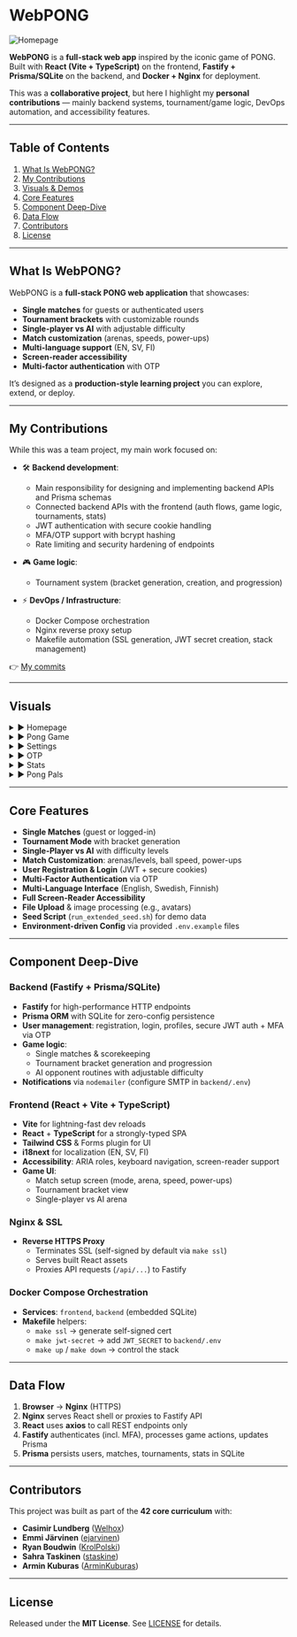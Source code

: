 # WebPONG  

![Homepage](https://github.com/user-attachments/assets/7c0e21ab-4517-4db3-892f-a6c08ab1acc7)  

**WebPONG** is a **full-stack web app** inspired by the iconic game of PONG.  
Built with **React (Vite + TypeScript)** on the frontend, **Fastify + Prisma/SQLite** on the backend, and **Docker + Nginx** for deployment.  

This was a **collaborative project**, but here I highlight my **personal contributions** — mainly backend systems, tournament/game logic, DevOps automation, and accessibility features.  

---

## Table of Contents  

1. [What Is WebPONG?](#what-is-WebPONG)  
2. [My Contributions](#my-contributions)  
3. [Visuals & Demos](#visuals--demos)  
4. [Core Features](#core-features)  
5. [Component Deep-Dive](#component-deep-dive)  
6. [Data Flow](#data-flow)  
7. [Contributors](#contributors)  
8. [License](#license)  

---

## What Is WebPONG?  

WebPONG is a **full-stack PONG web application** that showcases:  

- **Single matches** for guests or authenticated users  
- **Tournament brackets** with customizable rounds  
- **Single-player vs AI** with adjustable difficulty  
- **Match customization** (arenas, speeds, power-ups)  
- **Multi-language support** (EN, SV, FI)  
- **Screen-reader accessibility**  
- **Multi-factor authentication** with OTP  

It’s designed as a **production-style learning project** you can explore, extend, or deploy.  

---

## My Contributions  

While this was a team project, my main work focused on:  

- 🛠 **Backend development**:  
  - Main responsibility for designing and implementing backend APIs and Prisma schemas  
  - Connected backend APIs with the frontend (auth flows, game logic, tournaments, stats)  
  - JWT authentication with secure cookie handling  
  - MFA/OTP support with bcrypt hashing  
  - Rate limiting and security hardening of endpoints  

- 🎮 **Game logic**:  
  - Tournament system (bracket generation, creation, and progression)  

- ⚡ **DevOps / Infrastructure**:  
  - Docker Compose orchestration  
  - Nginx reverse proxy setup  
  - Makefile automation (SSL generation, JWT secret creation, stack management)  

👉 [My commits](https://github.com/Welhox/WebPONG/commits?author=Welhox)  

---

## Visuals  

<details>
  <summary>▶️ Homepage</summary>
  
  ![Homepage](https://github.com/user-attachments/assets/7c0e21ab-4517-4db3-892f-a6c08ab1acc7)
</details>

<details>
  <summary>▶️ Pong Game</summary>
  
  ![Pong Game](https://github.com/user-attachments/assets/6a405ab4-fe1f-4d0a-bf50-4b238300687d)
</details>

<details>
  <summary>▶️ Settings</summary>
  
  ![Settings](https://github.com/user-attachments/assets/a8180969-6ee9-4b3b-ab18-937c8b92eb1c)
</details>

<details>
  <summary>▶️ OTP</summary>
  
  ![OTP](https://github.com/user-attachments/assets/c61e4be8-2149-4174-a3b1-17788550962f)
</details>

<details>
  <summary>▶️ Stats</summary>
  
  ![Stats](https://github.com/user-attachments/assets/699144a9-1478-4d3f-9559-546c371c4eb5)
</details>

<details>
  <summary>▶️ Pong Pals</summary>
  
  ![Pong Pals](https://github.com/user-attachments/assets/45608c0f-ab1e-4517-aa29-8433619c061e)
</details>

---

## Core Features  

- **Single Matches** (guest or logged-in)  
- **Tournament Mode** with bracket generation  
- **Single-Player vs AI** with difficulty levels  
- **Match Customization**: arenas/levels, ball speed, power-ups  
- **User Registration & Login** (JWT + secure cookies)  
- **Multi-Factor Authentication** via OTP  
- **Multi-Language Interface** (English, Swedish, Finnish)  
- **Full Screen-Reader Accessibility**  
- **File Upload** & image processing (e.g., avatars)  
- **Seed Script** (`run_extended_seed.sh`) for demo data  
- **Environment-driven Config** via provided `.env.example` files  

---

## Component Deep-Dive  

### Backend (Fastify + Prisma/SQLite)  

- **Fastify** for high-performance HTTP endpoints  
- **Prisma ORM** with SQLite for zero-config persistence  
- **User management**: registration, login, profiles, secure JWT auth + MFA via OTP  
- **Game logic**:  
  - Single matches & scorekeeping  
  - Tournament bracket generation and progression  
  - AI opponent routines with adjustable difficulty  
- **Notifications** via `nodemailer` (configure SMTP in `backend/.env`)  

### Frontend (React + Vite + TypeScript)  

- **Vite** for lightning-fast dev reloads  
- **React** + **TypeScript** for a strongly-typed SPA  
- **Tailwind CSS** & Forms plugin for UI  
- **i18next** for localization (EN, SV, FI)  
- **Accessibility**: ARIA roles, keyboard navigation, screen-reader support  
- **Game UI**:  
  - Match setup screen (mode, arena, speed, power-ups)  
  - Tournament bracket view  
  - Single-player vs AI arena  

### Nginx & SSL  

- **Reverse HTTPS Proxy**  
  - Terminates SSL (self-signed by default via `make ssl`)  
  - Serves built React assets  
  - Proxies API requests (`/api/...`) to Fastify  

### Docker Compose Orchestration  

- **Services**: `frontend`, `backend` (embedded SQLite)  
- **Makefile** helpers:  
  - `make ssl` → generate self-signed cert  
  - `make jwt-secret` → add `JWT_SECRET` to `backend/.env`  
  - `make up` / `make down` → control the stack  

---

## Data Flow  

1. **Browser** → **Nginx** (HTTPS)  
2. **Nginx** serves React shell or proxies to Fastify API  
3. **React** uses **axios** to call REST endpoints only  
4. **Fastify** authenticates (incl. MFA), processes game actions, updates Prisma  
5. **Prisma** persists users, matches, tournaments, stats in SQLite  

---

## Contributors  

This project was built as part of the **42 core curriculum** with:  

- **Casimir Lundberg** ([Welhox](https://github.com/Welhox))  
- **Emmi Järvinen** ([ejarvinen](https://github.com/ejarvinen))  
- **Ryan Boudwin** ([KrolPolski](https://github.com/KrolPolski))  
- **Sahra Taskinen** ([staskine](https://github.com/staskine))  
- **Armin Kuburas** ([ArminKuburas](https://github.com/ArminKuburas))  

---

## License  

Released under the **MIT License**. See [LICENSE](LICENSE) for details.  
